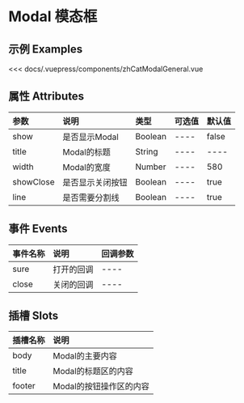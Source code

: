
# Modal 模态框

## 示例 Examples

<zh-cat-modal-general></zh-cat-modal-general>
<code-show>
<<< docs/.vuepress/components/zhCatModalGeneral.vue 
</code-show>

## 属性 Attributes

| 参数  | 说明  | 类型   | 可选值           | 默认值 |
|:------|:-------------|:-------|:------------------|:--------|
| show | 是否显示Modal | Boolean | ---- | false |
| title | Modal的标题 | String | ---- | ---- |
| width | Modal的宽度 | Number | ---- | 580 |
| showClose	| 是否显示关闭按钮 | Boolean | ---- | true |
| line| 是否需要分割线 | Boolean | ---- | true |

## 事件 Events

| 事件名称  | 说明    | 回调参数 |
|:------|:---------------|:--------|
| sure | 打开的回调 | ---- |
| close | 关闭的回调 | ---- |
## 插槽 Slots

| 插槽名称  | 说明 |
|:------|:---------------|
| body | Modal的主要内容 |
| title | Modal的标题区的内容 |
| footer | Modal的按钮操作区的内容 |